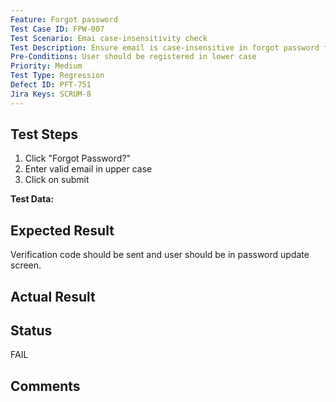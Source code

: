 ```yaml
---
Feature: Forgot password
Test Case ID: FPW-007
Test Scenario: Emai case-insensitivity check
Test Description: Ensure email is case-insensitive in forgot password flow
Pre-Conditions: User should be registered in lower case
Priority: Medium
Test Type: Regression
Defect ID: PFT-751
Jira Keys: SCRUM-8
---
```


## Test Steps
1. Click "Forgot Password?"
2. Enter valid email in upper case
3. Click on submit

**Test Data:** 

## Expected Result
Verification code should be sent and user should be in password update screen.

## Actual Result


## Status
FAIL

## Comments

